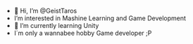 - 👋 Hi, I’m @GeistTaros
-  I’m interested in Mashine Learning and Game Development
- 🌱 I’m currently learning Unity
- I´m only a wannabee hobby Game developer ;P

<!---
GeistTaros/GeistTaros is a ✨ special ✨ repository because its `README.md` (this file) appears on your GitHub profile.
You can click the Preview link to take a look at your changes.
--->
